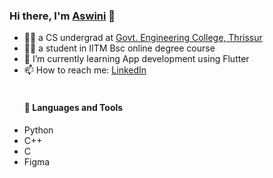 ### Hi there, I'm [Aswini](https://github.com/Ash-394) 👋

<!--
**Ash-394/Ash-394** is a ✨ _special_ ✨ repository because its `README.md` (this file) appears on your GitHub profile.
Here are some ideas to get you started:
- 😄 Pronouns: ...
- ⚡ Fun fact: ...
- 👯 I’m looking to collaborate on ...
- 🤔 I’m looking for help with ...
- 💬 Ask me about ...
-->
- 👩‍🎓 a CS undergrad at [Govt. Engineering College, Thrissur](https://gectcr.ac.in/) 
- 👩‍🎓 a student in IITM Bsc online degree course
- 🌱 I’m currently learning App development using Flutter
- 📫 How to reach me: [LinkedIn](https://www.linkedin.com/in/aswiniat100/) 
  </br></br>
  #### 🔨 Languages and Tools
- Python
- C++
- C
- Figma

